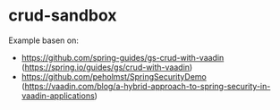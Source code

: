 # crud-sandbox

Example basen on:
- https://github.com/spring-guides/gs-crud-with-vaadin
  (https://spring.io/guides/gs/crud-with-vaadin)
- https://github.com/peholmst/SpringSecurityDemo 
  (https://vaadin.com/blog/a-hybrid-approach-to-spring-security-in-vaadin-applications)
